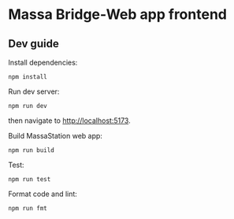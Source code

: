 
# Massa Bridge-Web app frontend

## Dev guide

Install dependencies:

    npm install

Run dev server:

    npm run dev

then navigate to <http://localhost:5173>.

Build MassaStation web app:

    npm run build

Test:

    npm run test

Format code and lint:

    npm run fmt